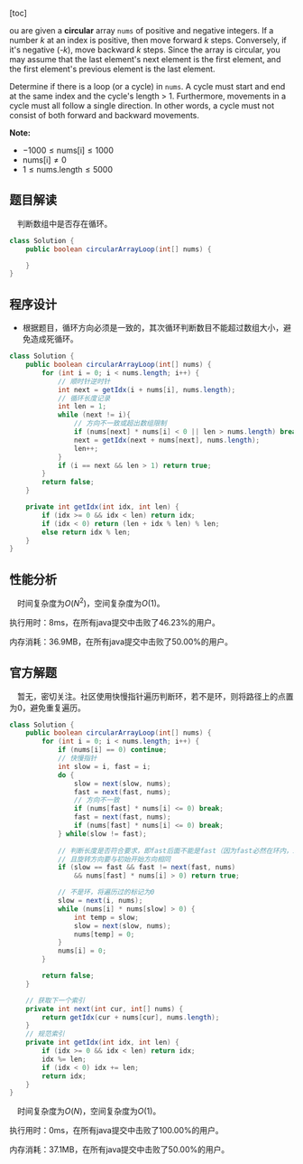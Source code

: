 [toc]

ou are given a **circular** array `nums` of positive and negative integers. If a number $k$ at an index is positive, then move forward $k$ steps. Conversely, if it's negative (-$k$), move backward $k$ steps. Since the array is circular, you may assume that the last element's next element is the first element, and the first element's previous element is the last element.

Determine if there is a loop (or a cycle) in `nums`. A cycle must start and end at the same index and the cycle's length > 1. Furthermore, movements in a cycle must all follow a single direction. In other words, a cycle must not consist of both forward and backward movements.



**Note:**

* $-1000 \le \text{nums[i]} \le 1000$
* $\text{nums[i]} \ne 0$
* $1 \le \text{nums.length} \le 5000$



## 题目解读

&emsp;判断数组中是否存在循环。

```java
class Solution {
    public boolean circularArrayLoop(int[] nums) {

    }
}
```

## 程序设计

* 根据题目，循环方向必须是一致的，其次循环判断数目不能超过数组大小，避免造成死循环。

```java
class Solution {
    public boolean circularArrayLoop(int[] nums) {
        for (int i = 0; i < nums.length; i++) {
            // 顺时针逆时针
            int next = getIdx(i + nums[i], nums.length);
            // 循环长度记录
            int len = 1;
            while (next != i){
                // 方向不一致或超出数组限制
                if (nums[next] * nums[i] < 0 || len > nums.length) break;
                next = getIdx(next + nums[next], nums.length);
                len++;
            }
            if (i == next && len > 1) return true;
        }
        return false;
    }

    private int getIdx(int idx, int len) {
        if (idx >= 0 && idx < len) return idx;
        if (idx < 0) return (len + idx % len) % len;
        else return idx % len;
    }
}
```

## 性能分析

&emsp;时间复杂度为$O(N^2)$，空间复杂度为$O(1)$。

执行用时：8ms，在所有java提交中击败了46.23%的用户。

内存消耗：36.9MB，在所有java提交中击败了50.00%的用户。

## 官方解题

&emsp;暂无，密切关注。社区使用快慢指针遍历判断环，若不是环，则将路径上的点置为0，避免重复遍历。

```java
class Solution {
    public boolean circularArrayLoop(int[] nums) {
        for (int i = 0; i < nums.length; i++) {
            if (nums[i] == 0) continue;
            // 快慢指针
            int slow = i, fast = i;
            do {
                slow = next(slow, nums);
                fast = next(fast, nums);
                // 方向不一致
                if (nums[fast] * nums[i] <= 0) break;
                fast = next(fast, nums);
                if (nums[fast] * nums[i] <= 0) break;
            } while(slow != fast);
            
            // 判断长度是否符合要求，即fast后面不能是fast（因为fast必然在环内，i可能不在环内）
            // 且旋转方向要与初始开始方向相同
            if (slow == fast && fast != next(fast, nums) 
                && nums[fast] * nums[i] > 0) return true;

            // 不是环，将遍历过的标记为0
            slow = next(i, nums);
            while (nums[i] * nums[slow] > 0) {
                int temp = slow;
                slow = next(slow, nums);
                nums[temp] = 0;
            }
            nums[i] = 0;
        }

        return false;
    }

    // 获取下一个索引
    private int next(int cur, int[] nums) {
        return getIdx(cur + nums[cur], nums.length);
    }
	// 规范索引
    private int getIdx(int idx, int len) {
        if (idx >= 0 && idx < len) return idx;
        idx %= len;
        if (idx < 0) idx += len;
        return idx;
    }
}
```

&emsp;时间复杂度为$O(N)$，空间复杂度为$O(1)$。

执行用时：0ms，在所有java提交中击败了100.00%的用户。

内存消耗：37.1MB，在所有java提交中击败了50.00%的用户。